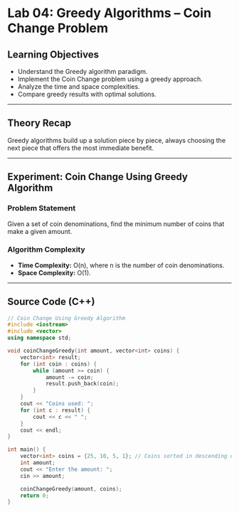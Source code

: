 # Lab 04: Greedy Algorithms – Coin Change Problem

## Learning Objectives
- Understand the Greedy algorithm paradigm.
- Implement the Coin Change problem using a greedy approach.
- Analyze the time and space complexities.
- Compare greedy results with optimal solutions.

---

## Theory Recap
Greedy algorithms build up a solution piece by piece, always choosing the next piece that offers the most immediate benefit.

---

## Experiment: Coin Change Using Greedy Algorithm

### Problem Statement
Given a set of coin denominations, find the minimum number of coins that make a given amount.

### Algorithm Complexity
- **Time Complexity:** O(n), where n is the number of coin denominations.
- **Space Complexity:** O(1).

---

## Source Code (C++)
```cpp
// Coin Change Using Greedy Algorithm
#include <iostream>
#include <vector>
using namespace std;

void coinChangeGreedy(int amount, vector<int> coins) {
    vector<int> result;
    for (int coin : coins) {
        while (amount >= coin) {
            amount -= coin;
            result.push_back(coin);
        }
    }
    cout << "Coins used: ";
    for (int c : result) {
        cout << c << " ";
    }
    cout << endl;
}

int main() {
    vector<int> coins = {25, 10, 5, 1}; // Coins sorted in descending order
    int amount;
    cout << "Enter the amount: ";
    cin >> amount;

    coinChangeGreedy(amount, coins);
    return 0;
}
